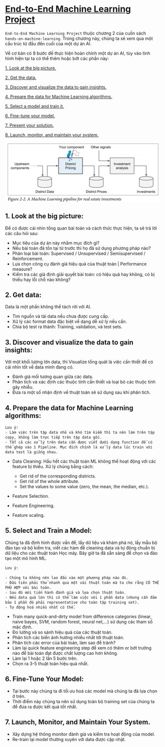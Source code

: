 # [End-to-End Machine Learning Project](https://www.oreilly.com/library/view/hands-on-machine-learning/9781491962282/)

`End-to-End Machine Learning Project` thuộc chương 2 của cuốn sách `hands-on-machine-learning`.
Trong chương này, chúng ta sẽ xem qua một cấu trúc từ đầu đến cuối của một dự án AI.

Về cơ bản có 8 bước đế thực hiện hoàn chỉnh một dự án AI, tùy vào tình hình hiện tại ta có thể thêm hoặc bớt các phần này:

[1. Look at the big picture.](#1-look-at-the-big-picture)

[2. Get the data.](#2-get-data)

[3. Discover and visualize the data to gain insights.](#3-Discover-and-visualize-the-data-to-gain-insights)

[4. Prepare the data for Machine Learning algorithms.](#4-Prepare-the-data-for-Machine-Learning-algorithms)

[5. Select a model and train it.](#5-Select-a-model-and-train-it)

[6. Fine-tune your model.](#6-Fine-tune-your-model)

[7. Present your solution.]()

[8. Launch, monitor, and maintain your system.](#7-Launch,-monitor,-and-maintain-your-system)

![image](image/ML_pipeline.png)
## 1. Look at the big picture:  

Để có được cái nhìn tổng quan bài toán và cách thức thực hiện, ta sẽ trả lời các câu hỏi sau: 

- Mục tiêu của dự án này nhằm mục đích gì?
- Nếu bài toán đã tồn tại từ trước thì họ đã sử dụng phương pháp nào?
- Phân loại bài toán: Supervised / Unsupervised / Semisupervised / Reinforcement.
- Lựa chọn công cụ đánh giá hiệu quả của thuật toán | Performance measure?
- Kiểm tra các giả định giải quyết bài toán: có hiệu quả hay không, có bị thiếu hay lỗi chỗ nào không?

## 2. Get data:

Data là một phần không thể tách rời với AI.
- Tìm nguồn và tải data nếu chưa được cung cấp.
- Xử lý các format data đặc biệt về dạng dễ xử lý nếu cần.
- Chia bộ test ra thành: Training, validation, và test sets.

## 3. Discover and visualize the data to gain insights:
Với một khối lượng lớn data, thì Visualize tổng quát là việc cần thiết để có cái nhìn tốt về data mình đang có.
- Đánh giá mối tương quan giữa các data.
- Phân tích và xác định các thuộc tính cần thiết và loại bỏ các thuộc tính gây nhiễu.
- Đưa ra một số nhận định về thuật toán sẽ sử dụng sau khi phân tích.

## 4. Prepare the data for Machine Learning algorithms:


```
Lưu ý: 
- Làm việc trên tập data nhỏ và khó tìm kiếm thì ta nên làm trên tập copy, không làm trực tiếp trên tập data gốc.
- Tất cả các xử lý trên data cần được viết dưới dạng function để có thể ghép vào 1 Pipeline. Mục đích chính là xử lý data lúc train với data test là giống nhau.
```
- Data Cleaning: Hầu hết các thuật toán ML không thể hoạt động với các feature bị thiếu. Xử lý chúng bằng cách:

    - Get rid of the corresponding districts.
    - Get rid of the whole attribute.
    - Set the values to some value (zero, the mean, the median, etc.).

- Feature Selection.
- Feature Engineering.
- Feature scaling. 

## 5. Select and Train a Model:

Chúng ta đã định hình được vấn đề, lấy dữ liệu và khám phá nó, lấy mẫu
bộ đào tạo và bộ kiểm tra, viết các hàm để cleaning data và tự động chuẩn bị dữ liệu cho các thuật toán Học máy. 
Bây giờ ta đã sẵn sàng để chọn và đào tạo một mô hình ML.
```
Lưu ý:

- Chúng ta không nên lao đầu vào một phương pháp nào đó.
- Đầu tiên phải thử nhanh qua một vài thuật toán mà ta cho rằng CÓ THỂ PHÙ HỢP với bài toán.
- Sau đó mới tiến hành đánh giá và lựa chọn thuật toán.
- Nếu data quá lớn thì có thể làm việc với 1 phần data (nhưng cần đảm bảo 1 phần đó phải representative cho toàn tập training set).
- Tự động hoá nhiều nhất có thể.
```
- Train many quick-and-dirty model from difference categories (linear, naive bayes, SVM, random forest, neural net,…) sử dụng các tham số mặc định.
- Đo lường và so sánh hiệu quả của các thuật toán.
- Phân tích các biến ảnh hưởng nhiều nhất tới thuật toán.
- Phân tích các error của bài toán, làm sao để tránh?
- Làm lại quick feature engineering step để xem có thêm or bớt trường nào để bài toán đạt được chất lượng cao hơn không.
- Làm lại 1 hoặc 2 lần 5 bước trên.
- Chọn ra 3-5 thuật toán hiệu quả nhất.

## 6. Fine-Tune Your Model:
- Tại bước này chúng ta đi tối ưu hoá các model mà chúng ta đã lựa chọn ở trên.
- Thời điểm này chúng ta nên sử dụng toàn bộ training set của chúng ta để đưa ra được kết quả tốt nhất.

## 7. Launch, Monitor, and Maintain Your System.
- Xây dựng hệ thông monitor đánh giá và kiểm tra hoạt động của model.
- Re-train lại model thường xuyên với data được cập nhật.


